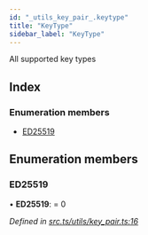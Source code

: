```yaml
---
id: "_utils_key_pair_.keytype"
title: "KeyType"
sidebar_label: "KeyType"
---
```


All supported key types

## Index

### Enumeration members

* [ED25519](_utils_key_pair_.keytype.md#ed25519)

## Enumeration members

###  ED25519

• **ED25519**: = 0

*Defined in [src.ts/utils/key_pair.ts:16](https://github.com/nearprotocol/nearlib/blob/36a8ddc/src.ts/utils/key_pair.ts#L16)*
